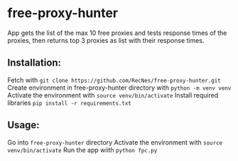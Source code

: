 # free-proxy-hunter
App gets the list of the max 10 free proxies and tests response times of the proxies, then returns top 3 proxies as list with their response times.

## Installation:
Fetch with `git clone https://github.com/RecNes/free-proxy-hunter.git`
Create environment in free-proxy-hunter directory with `python -m venv venv`
Activate the environment with `source venv/bin/activate`
Install required libraries `pip install -r requirements.txt`

## Usage:
Go into `free-proxy-hunter` directory
Activate the environment with `source venv/bin/activate`
Run the app wiith `python fpc.py`
